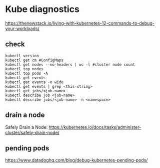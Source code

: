 # Kube diagnostics
https://thenewstack.io/living-with-kubernetes-12-commands-to-debug-your-workloads/

## check
```
kubectl version
kubectl get cm #ConfigMaps
kubectl get nodes --no-headers | wc -l #cluster node count
kubectl top nodes
kubectl top pods -A
kubectl get events
kubectl get events -o wide
kubectl get events | grep <this-string>
kubectl get jobs/<job-name>
kubectl describe job <job-name>
kubectl describe jobs/<job-name> -n <namespace>
```

## drain a node
Safely Drain a Node: 
https://kubernetes.io/docs/tasks/administer-cluster/safely-drain-node/

## pending pods
https://www.datadoghq.com/blog/debug-kubernetes-pending-pods/

